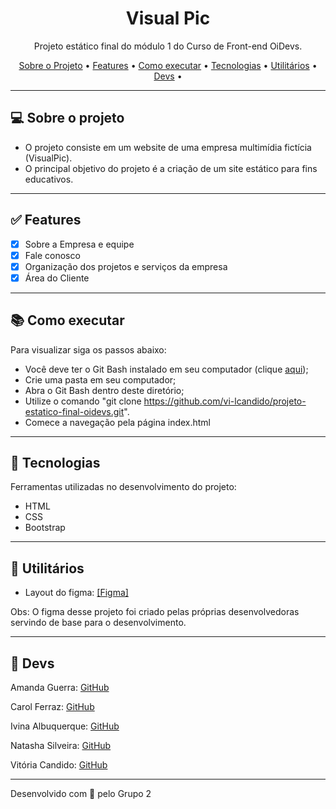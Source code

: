 <h1 align="center">Visual Pic</h1>

<p align="center">Projeto estático final do módulo 1 do Curso de Front-end OiDevs. </p>

<p align="center">
  <a href="#computer-sobre-o-projeto">Sobre o Projeto</a> •
  <a href="#white_check_mark-features">Features</a> •
  <a href="#books-como-executar">Como executar</a> •
  <a href="#hammer-tecnologias">Tecnologias</a> •
  <a href="#hammer-utilitários">Utilitários</a> •
   <a href="#rocket-devs">Devs</a> •
</p>

---

## :computer: Sobre o projeto

- O projeto consiste em um website de uma empresa multimídia fictícia (VisualPic).
- O principal objetivo do projeto é a criação de um site estático para fins educativos.

---

## :white_check_mark: Features
- [x] Sobre a Empresa e equipe
- [x] Fale conosco
- [x] Organização dos projetos e serviços da empresa
- [x] Área do Cliente

---

## :books: Como executar

Para visualizar siga os passos abaixo: 
- Você deve ter o Git Bash instalado em seu computador (clique <a href="https://git-scm.com/download/win">aqui</a>);
- Crie uma pasta em seu computador;
- Abra o Git Bash dentro deste diretório;
- Utilize o comando "git clone https://github.com/vi-lcandido/projeto-estatico-final-oidevs.git".
- Comece a navegação pela página index.html

---

## :hammer: Tecnologias

Ferramentas utilizadas no desenvolvimento do projeto:

- HTML
- CSS
- Bootstrap

---

## :hammer: Utilitários

- Layout do figma: <a href="https://www.figma.com/file/mCrNI8yvDehcIFUb8abTJa/OiDevs---Projeto-Final?node-id=0%3A1" >[Figma]</a> 

Obs: O figma desse projeto foi criado pelas próprias desenvolvedoras servindo de base para o desenvolvimento.

---

## :rocket: Devs
  <p>Amanda Guerra:  <a href="https://github.com/amaendoas">GitHub</a></p>
  <p>Carol Ferraz: <a href="https://github.com/carolferraz">GitHub</b></sub></a><p> 
   <p>Ivina Albuquerque: <a href="https://github.com/Ivina-als">GitHub</b></sub></a><p> 
  <p>Natasha Silveira: <a href="https://github.com/natashasilveira">GitHub</b></sub></a></p>
  <p>Vitória Candido: <a href="https://github.com/vi-lcandido">GitHub</b></sub></a><p>
 

---
Desenvolvido com 💜 pelo Grupo 2
